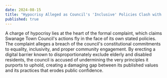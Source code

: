 ```yaml
---
date: 2024-08-15
title: "Hypocrisy Alleged as Council's 'Inclusive' Policies Clash with Exclusionary Barrier"
published: true
---
```

A charge of hypocrisy lies at the heart of the formal complaint, which claims Swanage Town Council's actions fly in the face of its own stated policies. The complaint alleges a breach of the council's constitutional commitments to equality, inclusivity, and proper community engagement. By erecting a digital barrier known to disproportionately exclude elderly and disabled residents, the council is accused of undermining the very principles it purports to uphold, creating a damaging gap between its published values and its practices that erodes public confidence.

